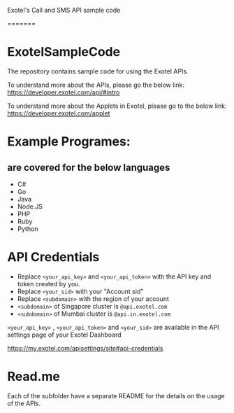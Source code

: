 
Exotel's Call and SMS API sample code

=======

# ExotelSampleCode

The repository contains sample code for using the Exotel APIs.

To understand more about the APIs, please go the below link:
https://developer.exotel.com/api/#intro

To understand more about the Applets in Exotel, please go to the below link:
https://developer.exotel.com/applet

# Example Programes:

## are covered for the below languages

- C#
- Go
- Java
- Node.JS
- PHP
- Ruby
- Python

# API Credentials

- Replace `<your_api_key>` and `<your_api_token>` with the API key and token created by you.
- Replace `<your_sid>` with your "Account sid"
- Replace `<subdomain>` with the region of your account
- `<subdomain>` of Singapore cluster is `@api.exotel.com`
- `<subdomain>` of Mumbai cluster is `@api.in.exotel.com`

`<your_api_key>` , `<your_api_token>` and `<your_sid>` are available in the API settings page of your Exotel Dashboard

https://my.exotel.com/apisettings/site#api-credentials

# Read.me

Each of the subfolder have a separate README for the details on the usage of the APIs.

